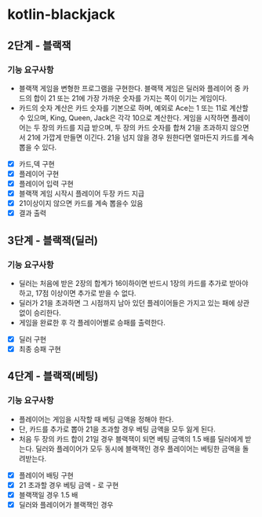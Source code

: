 # kotlin-blackjack

## 2단계 - 블랙잭
### 기능 요구사항
 - 블랙잭 게임을 변형한 프로그램을 구현한다. 블랙잭 게임은 딜러와 플레이어 중 카드의 합이 21 또는 21에 가장 가까운 숫자를 가지는 쪽이 이기는 게임이다.
 - 카드의 숫자 계산은 카드 숫자를 기본으로 하며, 예외로 Ace는 1 또는 11로 계산할 수 있으며, King, Queen, Jack은 각각 10으로 계산한다.
게임을 시작하면 플레이어는 두 장의 카드를 지급 받으며, 두 장의 카드 숫자를 합쳐 21을 초과하지 않으면서 21에 가깝게 만들면 이긴다. 21을 넘지 않을 경우 원한다면 얼마든지 카드를 계속 뽑을 수 있다.


- [x] 카드,덱 구현
- [x] 플레이어 구현
- [x] 플레이어 입력 구현
- [x] 블랙잭 게임 시작시 플레이어 두장 카드 지급
- [x] 21이상이지 않으면 카드를 계속 뽑을수 있음 
- [x] 결과 출력

## 3단계 - 블랙잭(딜러)
### 기능 요구사항
 - 딜러는 처음에 받은 2장의 합계가 16이하이면 반드시 1장의 카드를 추가로 받아야 하고, 17점 이상이면 추가로 받을 수 없다.
 - 딜러가 21을 초과하면 그 시점까지 남아 있던 플레이어들은 가지고 있는 패에 상관 없이 승리한다.
 - 게임을 완료한 후 각 플레이어별로 승패를 출력한다.


- [x] 딜러 구현
- [x] 최종 승패 구현

## 4단계 - 블랙잭(베팅)
### 기능 요구사항
 - 플레이어는 게임을 시작할 때 베팅 금액을 정해야 한다.
 - 단, 카드를 추가로 뽑아 21을 초과할 경우 베팅 금액을 모두 잃게 된다.
 - 처음 두 장의 카드 합이 21일 경우 블랙잭이 되면 베팅 금액의 1.5 배를 딜러에게 받는다. 딜러와 플레이어가 모두 동시에 블랙잭인 경우 플레이어는 베팅한 금액을 돌려받는다.

- [x] 플레이어 배팅 구현
- [x] 21 초과할 경우 베팅 금액 - 로 구현
- [x] 블랙잭일 경우 1.5 배 
- [x] 딜러와 플레이어가 블랙잭인 경우  
